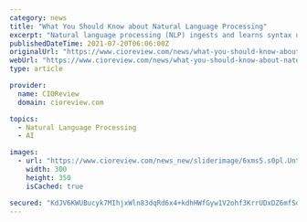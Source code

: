 ```yaml
---
category: news
title: "What You Should Know about Natural Language Processing"
excerpt: "Natural language processing (NLP) ingests and learns syntax using machine learning (ML) algorithms. FREMONT, CA: Every internet user has encountered a natural language processing application. Natural language processing is used by search engines such as ..."
publishedDateTime: 2021-07-20T06:06:00Z
originalUrl: "https://www.cioreview.com/news/what-you-should-know-about-natural-language-processing-nid-34091-cid-244.html"
webUrl: "https://www.cioreview.com/news/what-you-should-know-about-natural-language-processing-nid-34091-cid-244.html"
type: article

provider:
  name: CIOReview
  domain: cioreview.com

topics:
  - Natural Language Processing
  - AI

images:
  - url: "https://www.cioreview.com/news_new/sliderimage/6xms5.s0pl.Untitled-1.jpg"
    width: 300
    height: 350
    isCached: true

secured: "KdJV6KWUBucyk7MIhjxWln83dqRd6x4+kdhHWfGyw1V2ohf3KrrUDxDZ6mfSd4cK1IvgO/OyaALubDYKwA/EFgzX5tVbRaW8+BK6L47WJU0chCNEabHxQldanBB9Hw9V6FX0i8oZf7u8xHH3g0DfiHue8+IsyrHY4+fN96DJK6VXjxoLVh/ljdm64KSzeQ/joSzkIbjjXtpRkCKjVVAIo+ngVqMXDnHcRWVv1evn8mgF120r3LuWWPcKPrN7OS/EepdHhwKxzUjo6zmldjo4Nyq2xsSJGW5OXWc72/hhM1+USfRtlPiP/dDzTLcBGAtEZE+HCpLPf68nA7bCSwno5DezuOoS75YKNtSolMxtN+I=;HYvSHwCTd50hGbiakYY1zA=="
---
```


